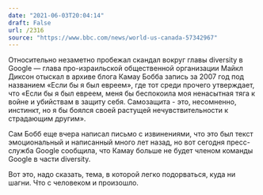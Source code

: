 ```yaml
---
date: "2021-06-03T20:04:14"
draft: False
url: /2316
source: "https://www.bbc.com/news/world-us-canada-57342967"
---
```


Относительно незаметно пробежал скандал вокруг главы diversity в Google — глава про-израильской общественной организации Майкл Диксон отыскал в архиве блога Камау Бобба запись за 2007 год под названием «Если бы я был евреем», где тот среди прочего утверждает, что «Если бы я был евреем, меня бы беспокоила моя ненасытная тяга к войне и убийствам в защиту себя. Самозащита - это, несомненно, инстинкт, но я бы боялся своей растущей нечувствительности к страдающим другим».

Сам Бобб еще вчера написал письмо с извинениями, что это был текст эмоциональный и написанный много лет назад, но вот сегодня пресс-служба Google сообщила, что Камау больше не будет членом команды Google в части diversity. 

Вот это, надо сказать, тема, в которой легко подорваться, куда ни шагни. Что с человеком и произошло.

